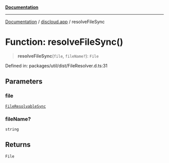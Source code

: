 [**Documentation**](../../README.md)

***

[Documentation](../../packages.md) / [discloud.app](../README.md) / resolveFileSync

# Function: resolveFileSync()

> **resolveFileSync**(`file`, `fileName?`): `File`

Defined in: packages/util/dist/FileResolver.d.ts:31

## Parameters

### file

[`FileResolvableSync`](../type-aliases/FileResolvableSync.md)

### fileName?

`string`

## Returns

`File`
